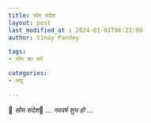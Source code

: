 ```yaml
---
title: सोम संदेश
layout: post
last_modified_at : 2024-01-01T06:21:00
author: Vinay Pandey

tags:
- सोम का मर्म

categories:
- लघु

---
```


🙏 *सोम संदेश*🙏
... *नववर्ष शुभ हो* ...
